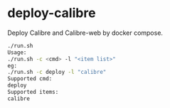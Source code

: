 # deploy-calibre
Deploy Calibre and Calibre-web by docker compose.

```bash
./run.sh 
Usage:
./run.sh -c <cmd> -l "<item list>"
eg:
./run.sh -c deploy -l "calibre"
Supported cmd:
deploy
Supported items:
calibre
```

